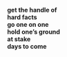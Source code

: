 __get the handle of__  
__hard facts__  
__go one on one__  
__hold one’s ground__  
__at stake__  
__days to come__  
